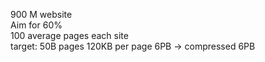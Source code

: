 900 M website   
Aim for 60%     
100 average pages each site   
target: 50B pages
120KB per page
6PB -> compressed 6PB 
